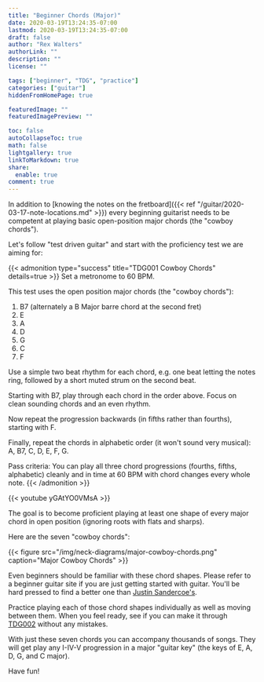 ```yaml
---
title: "Beginner Chords (Major)"
date: 2020-03-19T13:24:35-07:00
lastmod: 2020-03-19T13:24:35-07:00
draft: false
author: "Rex Walters"
authorLink: ""
description: ""
license: ""

tags: ["beginner", "TDG", "practice"]
categories: ["guitar"]
hiddenFromHomePage: true

featuredImage: ""
featuredImagePreview: ""

toc: false
autoCollapseToc: true
math: false
lightgallery: true
linkToMarkdown: true
share:
  enable: true
comment: true
---
```


In addition to [knowing the notes on the fretboard]({{< ref "/guitar/2020-03-17-note-locations.md" >}}) every beginning guitarist needs to be competent at playing basic open-position major chords (the "cowboy chords").
<!--more-->

Let's follow "test driven guitar" and start with the proficiency test we are aiming for:

<a name="TDG002"></a>
{{< admonition type="success" title="TDG001 Cowboy Chords" details=true >}}
Set a metronome to 60 BPM.

This test uses the open position major chords (the "cowboy chords"):

1. B7 (alternately a B Major barre chord at the second fret)
2. E
3. A
4. D
5. G
6. C
7. F

Use a simple two beat rhythm for each chord, e.g. one beat letting the notes ring, followed by a short muted strum on the second beat.

Starting with B7, play through each chord in the order above. Focus on clean sounding chords and an even rhythm.

Now repeat the progression backwards (in fifths rather than fourths), starting with F.

Finally, repeat the chords in alphabetic order (it won't sound very musical): A, B7, C, D, E, F, G.

Pass criteria: You can play all three chord progressions (fourths, fifths, alphabetic) cleanly and in time at 60 BPM with chord changes every whole note.
{{< /admonition >}}

{{< youtube yGAtYO0VMsA  >}}

The goal is to become proficient playing at least one shape of every major chord in open position (ignoring roots with flats and sharps).

Here are the seven "cowboy chords":

{{< figure src="/img/neck-diagrams/major-cowboy-chords.png" caption="Major Cowboy Chords" >}}

Even beginners should be familiar with these chord shapes. Please refer to a beginner guitar site if you are just getting started with guitar. You'll be hard pressed to find a better one than [Justin Sandercoe's](https://www.justinguitar.com/categories/beginner-guitar-lessons-grade-1).

Practice playing each of those chord shapes individually as well as moving between them. When you feel ready, see if you can make it through [TDG002](#TDG002) without any mistakes.

With just these seven chords you can accompany thousands of songs. They will get play any I-IV-V progression in a major "guitar key" (the keys of E, A, D, G, and C major).

Have fun!
